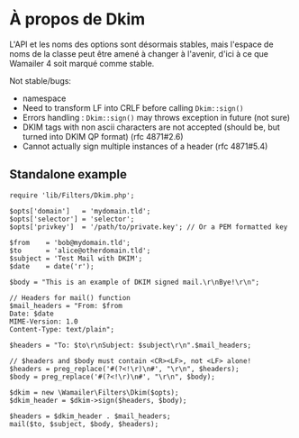 
À propos de Dkim
=================

L'API et les noms des options sont désormais stables, mais l'espace de noms
de la classe peut être amené à changer à l'avenir, d'ici à ce que Wamailer 4
soit marqué comme stable.

Not stable/bugs:

 * namespace
 * Need to transform LF into CRLF before calling `Dkim::sign()`
 * Errors handling : `Dkim::sign()` may throws exception in future (not sure)
 * DKIM tags with non ascii characters are not accepted (should be, but turned into DKIM QP format) (rfc 4871#2.6)
 * Cannot actually sign multiple instances of a header (rfc 4871#5.4)

Standalone example
-------------------

    require 'lib/Filters/Dkim.php';

    $opts['domain']   = 'mydomain.tld';
    $opts['selector'] = 'selector';
    $opts['privkey']  = '/path/to/private.key'; // Or a PEM formatted key

    $from    = 'bob@mydomain.tld';
    $to      = 'alice@otherdomain.tld';
    $subject = 'Test Mail with DKIM';
    $date    = date('r');

    $body = "This is an example of DKIM signed mail.\r\nBye!\r\n";

    // Headers for mail() function
    $mail_headers = "From: $from
    Date: $date
    MIME-Version: 1.0
    Content-Type: text/plain";

    $headers = "To: $to\r\nSubject: $subject\r\n".$mail_headers;

    // $headers and $body must contain <CR><LF>, not <LF> alone!
    $headers = preg_replace('#(?<!\r)\n#', "\r\n", $headers);
    $body = preg_replace('#(?<!\r)\n#', "\r\n", $body);

    $dkim = new \Wamailer\Filters\Dkim($opts);
    $dkim_header = $dkim->sign($headers, $body);

    $headers = $dkim_header . $mail_headers;
    mail($to, $subject, $body, $headers);

